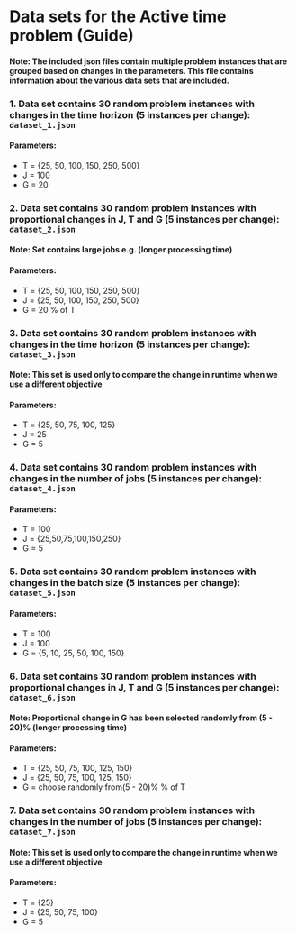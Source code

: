 # Data sets for the Active time problem (Guide)
####  Note: The included json files contain multiple problem instances that are grouped based on changes in the parameters. This file contains information about the various data sets that are included. 

### 1. Data set contains 30 random problem instances with changes in the time horizon (5 instances per change): `dataset_1.json`
#### Parameters: 
- T = {25, 50, 100, 150, 250, 500}
- J = 100
- G = 20


### 2. Data set contains 30 random problem instances with proportional changes in J, T and G (5 instances per change): `dataset_2.json`
#### Note: Set contains large jobs e.g. (longer processing time)
#### Parameters: 
- T = {25, 50, 100, 150, 250, 500}
- J = {25, 50, 100, 150, 250, 500}
- G = 20 % of T 

### 3. Data set contains 30 random problem instances with changes in the time horizon (5 instances per change): `dataset_3.json`
#### Note: This set is used only to compare the change in runtime when we use a different objective
#### Parameters: 
- T = {25, 50, 75, 100, 125}
- J = 25
- G = 5

### 4. Data set contains 30 random problem instances with changes in the number of jobs (5 instances per change): `dataset_4.json`
#### Parameters: 
- T = 100
- J = {25,50,75,100,150,250}
- G = 5

### 5. Data set contains 30 random problem instances with changes in the batch size (5 instances per change): `dataset_5.json`
#### Parameters: 
- T = 100
- J = 100
- G = {5, 10, 25, 50, 100, 150}

### 6. Data set contains 30 random problem instances with proportional changes in J, T and G (5 instances per change): `dataset_6.json`
#### Note: Proportional change in G has been selected randomly from (5 - 20)% (longer processing time)
#### Parameters: 
- T = {25, 50, 75, 100, 125, 150}
- J = {25, 50, 75, 100, 125, 150}
- G = choose randomly from(5 - 20)% % of T 

### 7. Data set contains 30 random problem instances with changes in the number of jobs (5 instances per change): `dataset_7.json`
#### Note: This set is used only to compare the change in runtime when we use a different objective
#### Parameters: 
- T = {25}
- J = {25, 50, 75, 100}
- G = 5
